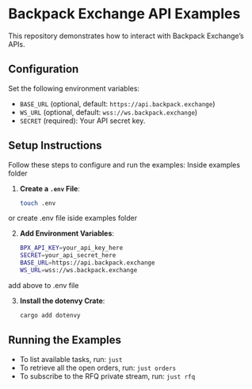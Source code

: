 # Backpack Exchange API Examples

This repository demonstrates how to interact with Backpack Exchange’s APIs.

## Configuration

Set the following environment variables:

- `BASE_URL` (optional, default: `https://api.backpack.exchange`)
- `WS_URL` (optional, default: `wss://ws.backpack.exchange`)
- `SECRET` (required): Your API secret key.

## Setup Instructions

Follow these steps to configure and run the examples: Inside examples folder

1. **Create a `.env` File**:
   ```bash
   touch .env

or create .env file iside examples folder

2. **Add Environment Variables**:
    ```bash
    BPX_API_KEY=your_api_key_here
    SECRET=your_api_secret_here
    BASE_URL=https://api.backpack.exchange
    WS_URL=wss://ws.backpack.exchange

add above to .env file

3. **Install the dotenvy Crate**:
   ```bash
   cargo add dotenvy

## Running the Examples

- To list available tasks, run: `just`
- To retrieve all the open orders, run: `just orders`
- To subscribe to the RFQ private stream, run: `just rfq`
